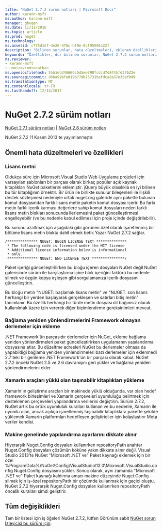 ```yaml
---
title: "NuGet 2.7.2 sürüm notları | Microsoft Docs"
author: karann-msft
ms.author: karann-msft
manager: ghogen
ms.date: 11/11/2016
ms.topic: article
ms.prod: nuget
ms.technology: 
ms.assetid: c775d1d7-de26-476c-bf9e-0cf95986a22f
description: "Bilinen sorunlar, hata düzeltmeleri, eklenen özellikleri ve dcr NuGet 2.7.2 dahil etmek için sürüm notları."
keywords: "Özellikler, dcr bilinen sorunlar, NuGet 2.7.2 sürüm notları, hata düzeltmeleri eklendi"
ms.reviewer:
- karann-msft
- unniravindranathan
ms.openlocfilehash: 5bb1eb346666c5d5ee790fcdcd7d844bfd37b22e
ms.sourcegitcommit: d0ba99bfe019b779b75731bafdca8a37e35ef0d9
ms.translationtype: MT
ms.contentlocale: tr-TR
ms.lasthandoff: 12/14/2017
---
```

# <a name="nuget-272-release-notes"></a>NuGet 2.7.2 sürüm notları

[NuGet 2.7.1 sürüm notları](../release-notes/nuget-2.7.1.md) | [NuGet 2.8 sürüm notları](../release-notes/nuget-2.8.md)

NuGet 2.7.2 11 Kasım 2013'te yayımlanmıştır.

## <a name="noteworthy-bug-fixes-and-features"></a>Önemli hata düzeltmeleri ve özellikleri

### <a name="license-text"></a>Lisans metni
Oldukça süre için Microsoft Visual Studio Web Uygulama projeleri için varsayılan şablonları bir parçası olarak birkaç popüler açık kaynak kitaplıkları NuGet paketlerini eklemiştir. jQuery büyük olasılıkla en iyi bilinen bu tür kitaplığının örnektir. Bir ürün ile birlikte sunulur bileşenleri ile ilişkili destek sözleşmesi nedeniyle ortak nuget.org galeride aynı pakette bulunan komut dosyasından farklı lisans metin paketin komut dosyası içerir. Bu farkı metin farklı içerik karması değerlere sahip komut dosyaları neden farklı lisans metin blokları sonucunda ilerlemesini paket güncelleştirmesi engelleyebilir (ve bu nedenle kabul edilmesi için proje içinde değiştirilebilir).

Bu sorunu azaltmak için aşağıdaki gibi görünen özel olarak işaretlenmiş bir bölüme lisans metin blokta dahil etmek betik Yazar NuGet 2.7.2 sağlar.

    /************** NUGET: BEGIN LICENSE TEXT **************
     * The following code is licensed under the MIT license
     * Additional license information below is informational
     * only.
     ************** NUGET: END LICENSE TEXT ***************/

Paket içeriği güncelleştirilirken bu bloğu içeren dosyaları NuGet değil NuGet galerisinde sürüm ile karşılaştırma içine blok içeriğini faktörü bu nedenle silmek ve özgün kopya eşleşen gibi sorgulamanıza içerik dosyasını güncelleştirin.

Bu bloğu metin "NUGET: başlamak lisans metin" ve "NUGET: son lisans herhangi bir yerden başlayarak gerçekleşen ve satırları bitiş metin" tanımlanır.  Bu özellik herhangi bir türde metin dosyası dil bağımsız olarak kullanılmak üzere izin vererek diğer biçimlendirme gereksinimleri mevcut.

### <a name="add-binding-redirects-for-non-framework-assemblies"></a>Bağlama yeniden yönlendirmelerini Framework olmayan derlemeler için ekleme
.NET Framework'ün parçasıdır derlemeler için NuGet, ekleme bağlama yeniden yönlendirmeleri paket güncelleştirirken uygulamanın yapılandırma dosyasına atlar. Bu düzeltme adresleri NuGet bu derlemeler olmasa da yapabildiği bağlama yeniden yönlendirmeleri bazı derlemeler için eklenmedi 2.7'teki bir gerileme .NET Framework'ün bir parçası olarak kabul. NuGet 2.7.2 önceki NuGet 2.5 ve 2.6 davranışını geri yükler ve bağlama yeniden yönlendirmelerini ekler.

### <a name="installing-portable-libraries-with-xamarin-tools-installed"></a>Xamarin araçları yüklü olan taşınabilir kitaplıkları yükleme
Xamarin'ın geliştirme araçları bir makinede yüklü olduğunda, var olan hedef framework birleşimleri ve Xamarin çerçeveleri uyumluluğu belirtmek için desteklenen çerçeveleri yapılandırma verilerini değiştirin. Sürüm 2.7.2, NuGet artık bu örtük uyumluluk kuralları kullanan ve bu nedenle, Xamarin ile uyumlu olan, ancak açıkça işaretlenmiş taşınabilir kitaplıklara pakette şekilde yüklemek Xamarin platformları hedefleyen geliştiriciler için kolaylaştırır Meta veriler kendisi.

### <a name="machine-wide-configuration-settings-honored"></a>Makine genelinde yapılandırma ayarlarını dikkate alınır
Hiyerarşik Nuget.Config dosyaları kullanırken repositoryPath anahtar Nuget.Config dosyaları çözümün köküne yakın dikkate alınır değil. Visual Studio 2013'te NuGet "Microsoft .NET ve" Paket kaynağı eklemek için bir özel %ProgramData%\NuGet\Config\VisualStudio\12.0\Microsoft.VisualStudio.config Nuget.Config dosyasını yükler. Sonuç olarak, aynı zamanda "Microsoft .NET ve" Paket kaynağı kaldırma amacı makine düzeyinde Nuget.Config - silmek için iş-özel repositoryPath bir çözümde kullanmak için geçici oluştu. NuGet 2.7.2 hiyerarşik Nuget.Config dosyaları kullanırken repositoryPath öncelik kuralları şimdi geliştirir.

## <a name="all-changes"></a>Tüm değişiklikleri
Tam bir listesi için iş öğeleri NuGet 2.7.2, lütfen Görünüm sabit [NuGet sorun İzleyicisi bu sürüm için](https://nuget.codeplex.com/workitem/list/advanced?keyword=&status=All&type=All&priority=All&release=NuGet%202.7.2&assignedTo=All&component=All&sortField=LastUpdatedDate&sortDirection=Descending&page=0&reasonClosed=Fixed).
